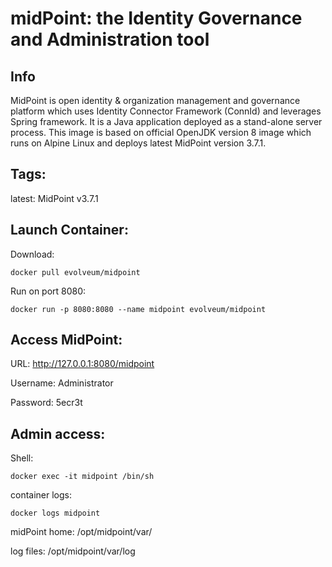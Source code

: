 # midPoint: the Identity Governance and Administration tool
## Info
MidPoint is open identity & organization management and governance platform which uses Identity Connector Framework (ConnId) and leverages Spring framework. It is a Java application deployed as a stand-alone server process. This image is based on official OpenJDK version 8 image which runs on Alpine Linux and deploys latest MidPoint version 3.7.1.

## Tags:
latest: MidPoint v3.7.1

## Launch Container:
Download:
```
docker pull evolveum/midpoint
```
Run on port 8080:
```
docker run -p 8080:8080 --name midpoint evolveum/midpoint
```

## Access MidPoint:
URL: http://127.0.0.1:8080/midpoint

Username: Administrator

Password: 5ecr3t

## Admin access:
Shell:
```
docker exec -it midpoint /bin/sh
```

container logs:
```
docker logs midpoint
```
midPoint home: /opt/midpoint/var/

log files: /opt/midpoint/var/log
